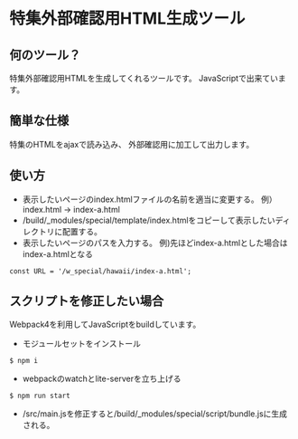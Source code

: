# 特集外部確認用HTML生成ツール

## 何のツール？
特集外部確認用HTMLを生成してくれるツールです。
JavaScriptで出来ています。

## 簡単な仕様
特集のHTMLをajaxで読み込み、
外部確認用に加工して出力します。

## 使い方
* 表示したいページのindex.htmlファイルの名前を適当に変更する。
例）index.html → index-a.html
* /build/_modules/special/template/index.htmlをコピーして表示したいディレクトリに配置する。
* 表示したいページのパスを入力する。
例)先ほどindex-a.htmlとした場合はindex-a.htmlとなる
```
const URL = '/w_special/hawaii/index-a.html';
```

## スクリプトを修正したい場合
Webpack4を利用してJavaScriptをbuildしています。

* モジュールセットをインストール
```
$ npm i
```

* webpackのwatchとlite-serverを立ち上げる
```
$ npm run start
```

* /src/main.jsを修正すると/build/_modules/special/script/bundle.jsに生成される。
